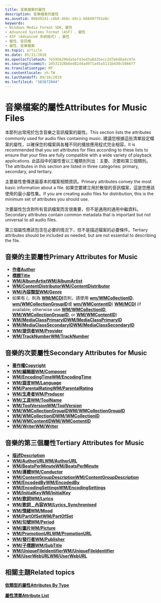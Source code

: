 ```yaml
---
title: 音樂檔案的屬性
description: 音樂檔案的屬性
ms.assetid: 098d9241-c8b0-4b0c-b9c1-668497f91e8c
keywords:
- Windows Media Format SDK，屬性
- Advanced Systems Format (ASF) 、屬性
- ASF (Advanced 系統格式) ，屬性
- 屬性、音訊檔
- 屬性、音樂檔案
ms.topic: article
ms.date: 05/31/2018
ms.openlocfilehash: 7e5956296da5ef43ed3a8d35ecc2d7e6d0a4c97e
ms.sourcegitcommit: 2d531328b6ed82d4ad971a45a5131b430c5866f7
ms.translationtype: MT
ms.contentlocale: zh-TW
ms.lasthandoff: 09/16/2019
ms.locfileid: "103672044"
---
```

# <a name="attributes-for-music-files"></a><span data-ttu-id="e2d63-108">音樂檔案的屬性</span><span class="sxs-lookup"><span data-stu-id="e2d63-108">Attributes for Music Files</span></span>

<span data-ttu-id="e2d63-109">本節列出常用於包含音樂之音訊檔案的屬性。</span><span class="sxs-lookup"><span data-stu-id="e2d63-109">This section lists the attributes commonly used for audio files containing music.</span></span> <span data-ttu-id="e2d63-110">建議您根據這些清單設定檔案的屬性，以確保您的檔案與各種不同的播放應用程式完全相容。</span><span class="sxs-lookup"><span data-stu-id="e2d63-110">It is recommended that you set attributes for files according to these lists to ensure that your files are fully compatible with a wide variety of playback applications.</span></span> <span data-ttu-id="e2d63-111">此區段中的屬性會以三種類別列出：主要、次要和第三個類別。</span><span class="sxs-lookup"><span data-stu-id="e2d63-111">The attributes in this section are listed in three categories: primary, secondary, and tertiary.</span></span>

<span data-ttu-id="e2d63-112">主要屬性會傳達最基本的檔案相關資訊。</span><span class="sxs-lookup"><span data-stu-id="e2d63-112">Primary attributes convey the most basic information about a file.</span></span> <span data-ttu-id="e2d63-113">如果您要建立用於散發的音訊檔案，這是您應該使用的最小屬性集。</span><span class="sxs-lookup"><span data-stu-id="e2d63-113">If you are creating audio files for distribution, this is the minimum set of attributes you should use.</span></span>

<span data-ttu-id="e2d63-114">次要屬性包含對所有音訊檔案而言很重要，但不是通用的通用中繼資料。</span><span class="sxs-lookup"><span data-stu-id="e2d63-114">Secondary attributes contain common metadata that is important but not universal to all audio files.</span></span>

<span data-ttu-id="e2d63-115">第三個屬性應該包含在必要的情況下，但不是描述檔案的必要條件。</span><span class="sxs-lookup"><span data-stu-id="e2d63-115">Tertiary attributes should be included as needed, but are not essential to describing the file.</span></span>

## <a name="primary-attributes-for-music"></a><span data-ttu-id="e2d63-116">音樂的主要屬性</span><span class="sxs-lookup"><span data-stu-id="e2d63-116">Primary Attributes for Music</span></span>

-   [<span data-ttu-id="e2d63-117">**作者**</span><span class="sxs-lookup"><span data-stu-id="e2d63-117">**Author**</span></span>](author.md)
-   [<span data-ttu-id="e2d63-118">**標題**</span><span class="sxs-lookup"><span data-stu-id="e2d63-118">**Title**</span></span>](title.md)
-   [<span data-ttu-id="e2d63-119">**WM/AlbumArtist**</span><span class="sxs-lookup"><span data-stu-id="e2d63-119">**WM/AlbumArtist**</span></span>](wm-albumartist.md)
-   [<span data-ttu-id="e2d63-120">**WM/ContentDistributor**</span><span class="sxs-lookup"><span data-stu-id="e2d63-120">**WM/ContentDistributor**</span></span>](wm-contentdistributor.md)
-   [<span data-ttu-id="e2d63-121">**WM/內容類型**</span><span class="sxs-lookup"><span data-stu-id="e2d63-121">**WM/Genre**</span></span>](wm-genre.md)
-   <span data-ttu-id="e2d63-122">如果有 (，則為 [**WM/MCDI**](wm-mcdi.md)否則，請使用 [**wm/WMCollectionID**](wm-wmcollectionid.md)、 [**wm/WMCollectionGroupID**](wm-wmcollectiongroupid.md)或 [**wm/WMContentID**](wm-wmcontentid.md)) </span><span class="sxs-lookup"><span data-stu-id="e2d63-122">[**WM/MCDI**](wm-mcdi.md) (if available; otherwise use [**WM/WMCollectionID**](wm-wmcollectionid.md), [**WM/WMCollectionGroupID**](wm-wmcollectiongroupid.md), or [**WM/WMContentID**](wm-wmcontentid.md))</span></span>
-   [<span data-ttu-id="e2d63-123">**WM/MediaClassPrimaryID**</span><span class="sxs-lookup"><span data-stu-id="e2d63-123">**WM/MediaClassPrimaryID**</span></span>](wm-mediaprimaryid.md)
-   [<span data-ttu-id="e2d63-124">**WM/MediaClassSecondaryID**</span><span class="sxs-lookup"><span data-stu-id="e2d63-124">**WM/MediaClassSecondaryID**</span></span>](wm-mediasecondaryid.md)
-   [<span data-ttu-id="e2d63-125">**WM/提供者**</span><span class="sxs-lookup"><span data-stu-id="e2d63-125">**WM/Provider**</span></span>](wm-provider.md)
-   [<span data-ttu-id="e2d63-126">**WM/TrackNumber**</span><span class="sxs-lookup"><span data-stu-id="e2d63-126">**WM/TrackNumber**</span></span>](wm-tracknumber.md)

## <a name="secondary-attributes-for-music"></a><span data-ttu-id="e2d63-127">音樂的次要屬性</span><span class="sxs-lookup"><span data-stu-id="e2d63-127">Secondary Attributes for Music</span></span>

-   [<span data-ttu-id="e2d63-128">**著作權**</span><span class="sxs-lookup"><span data-stu-id="e2d63-128">**Copyright**</span></span>](copyright.md)
-   [<span data-ttu-id="e2d63-129">**WM/編輯器**</span><span class="sxs-lookup"><span data-stu-id="e2d63-129">**WM/Composer**</span></span>](wm-composer.md)
-   [<span data-ttu-id="e2d63-130">**WM/EncodingTime**</span><span class="sxs-lookup"><span data-stu-id="e2d63-130">**WM/EncodingTime**</span></span>](wm-encodingtime.md)
-   [<span data-ttu-id="e2d63-131">**WM/語言**</span><span class="sxs-lookup"><span data-stu-id="e2d63-131">**WM/Language**</span></span>](wm-language.md)
-   [<span data-ttu-id="e2d63-132">**WM/ParentalRating**</span><span class="sxs-lookup"><span data-stu-id="e2d63-132">**WM/ParentalRating**</span></span>](wm-parentalrating.md)
-   [<span data-ttu-id="e2d63-133">**WM/生產者**</span><span class="sxs-lookup"><span data-stu-id="e2d63-133">**WM/Producer**</span></span>](wm-producer.md)
-   [<span data-ttu-id="e2d63-134">**WM/工具**</span><span class="sxs-lookup"><span data-stu-id="e2d63-134">**WM/ToolName**</span></span>](wm-toolname.md)
-   [<span data-ttu-id="e2d63-135">**WM/ToolVersion**</span><span class="sxs-lookup"><span data-stu-id="e2d63-135">**WM/ToolVersion**</span></span>](wm-toolversion.md)
-   [<span data-ttu-id="e2d63-136">**WM/WMCollectionGroupID**</span><span class="sxs-lookup"><span data-stu-id="e2d63-136">**WM/WMCollectionGroupID**</span></span>](wm-wmcollectiongroupid.md)
-   [<span data-ttu-id="e2d63-137">**WM/WMCollectionID**</span><span class="sxs-lookup"><span data-stu-id="e2d63-137">**WM/WMCollectionID**</span></span>](wm-wmcollectionid.md)
-   [<span data-ttu-id="e2d63-138">**WM/WMContentID**</span><span class="sxs-lookup"><span data-stu-id="e2d63-138">**WM/WMContentID**</span></span>](wm-wmcontentid.md)
-   [<span data-ttu-id="e2d63-139">**WM/Writer**</span><span class="sxs-lookup"><span data-stu-id="e2d63-139">**WM/Writer**</span></span>](wm-writer.md)

## <a name="tertiary-attributes-for-music"></a><span data-ttu-id="e2d63-140">音樂的第三個屬性</span><span class="sxs-lookup"><span data-stu-id="e2d63-140">Tertiary Attributes for Music</span></span>

-   [<span data-ttu-id="e2d63-141">**描述**</span><span class="sxs-lookup"><span data-stu-id="e2d63-141">**Description**</span></span>](description.md)
-   [<span data-ttu-id="e2d63-142">**WM/AuthorURL**</span><span class="sxs-lookup"><span data-stu-id="e2d63-142">**WM/AuthorURL**</span></span>](wm-authorurl.md)
-   [<span data-ttu-id="e2d63-143">**WM/BeatsPerMinute**</span><span class="sxs-lookup"><span data-stu-id="e2d63-143">**WM/BeatsPerMinute**</span></span>](wm-beatsperminute.md)
-   [<span data-ttu-id="e2d63-144">**WM/導體**</span><span class="sxs-lookup"><span data-stu-id="e2d63-144">**WM/Conductor**</span></span>](wm-conductor.md)
-   [<span data-ttu-id="e2d63-145">**WM/ContentGroupDescription**</span><span class="sxs-lookup"><span data-stu-id="e2d63-145">**WM/ContentGroupDescription**</span></span>](wm-contentgroupdescription.md)
-   [<span data-ttu-id="e2d63-146">**WM/EncodedBy**</span><span class="sxs-lookup"><span data-stu-id="e2d63-146">**WM/EncodedBy**</span></span>](wm-encodedby.md)
-   [<span data-ttu-id="e2d63-147">**WM/EncodingSettings**</span><span class="sxs-lookup"><span data-stu-id="e2d63-147">**WM/EncodingSettings**</span></span>](wm-encodingsettings.md)
-   [<span data-ttu-id="e2d63-148">**WM/InitialKey**</span><span class="sxs-lookup"><span data-stu-id="e2d63-148">**WM/InitialKey**</span></span>](wm-initialkey.md)
-   [<span data-ttu-id="e2d63-149">**WM/歌詞**</span><span class="sxs-lookup"><span data-stu-id="e2d63-149">**WM/Lyrics**</span></span>](wm-lyrics.md)
-   [<span data-ttu-id="e2d63-150">**WM/歌詞 \_ 內容**</span><span class="sxs-lookup"><span data-stu-id="e2d63-150">**WM/Lyrics\_Synchronised**</span></span>](wm-lyrics-synchronised.md)
-   [<span data-ttu-id="e2d63-151">**WM/情緒**</span><span class="sxs-lookup"><span data-stu-id="e2d63-151">**WM/Mood**</span></span>](wm-mood.md)
-   [<span data-ttu-id="e2d63-152">**WM/PartOfSet**</span><span class="sxs-lookup"><span data-stu-id="e2d63-152">**WM/PartOfSet**</span></span>](wm-partofset.md)
-   [<span data-ttu-id="e2d63-153">**WM/句號**</span><span class="sxs-lookup"><span data-stu-id="e2d63-153">**WM/Period**</span></span>](wm-period.md)
-   [<span data-ttu-id="e2d63-154">**WM/圖片**</span><span class="sxs-lookup"><span data-stu-id="e2d63-154">**WM/Picture**</span></span>](wmpicture.md)
-   [<span data-ttu-id="e2d63-155">**WM/PromotionURL**</span><span class="sxs-lookup"><span data-stu-id="e2d63-155">**WM/PromotionURL**</span></span>](wm-promotionurl.md)
-   [<span data-ttu-id="e2d63-156">**WM/發行者**</span><span class="sxs-lookup"><span data-stu-id="e2d63-156">**WM/Publisher**</span></span>](wm-publisher.md)
-   [<span data-ttu-id="e2d63-157">**WM/子標題**</span><span class="sxs-lookup"><span data-stu-id="e2d63-157">**WM/SubTitle**</span></span>](wm-subtitle.md)
-   [<span data-ttu-id="e2d63-158">**WM/UniqueFileIdentifier**</span><span class="sxs-lookup"><span data-stu-id="e2d63-158">**WM/UniqueFileIdentifier**</span></span>](wm-uniquefileidentifier.md)
-   [<span data-ttu-id="e2d63-159">**WM/UserWebURL**</span><span class="sxs-lookup"><span data-stu-id="e2d63-159">**WM/UserWebURL**</span></span>](wm-userweburl.md)

## <a name="related-topics"></a><span data-ttu-id="e2d63-160">相關主題</span><span class="sxs-lookup"><span data-stu-id="e2d63-160">Related topics</span></span>

<dl> <dt>

[<span data-ttu-id="e2d63-161">**依類型的屬性**</span><span class="sxs-lookup"><span data-stu-id="e2d63-161">**Attributes By Type**</span></span>](attributes-by-type.md)
</dt> <dt>

[<span data-ttu-id="e2d63-162">**屬性清單**</span><span class="sxs-lookup"><span data-stu-id="e2d63-162">**Attribute List**</span></span>](attribute-list.md)
</dt> </dl>

 

 




